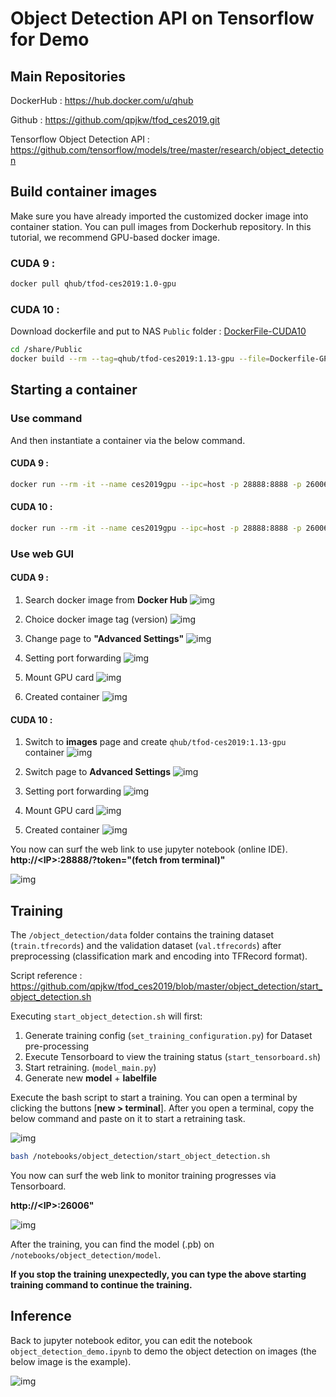 # Object Detection API on Tensorflow for Demo

## Main Repositories

DockerHub : <https://hub.docker.com/u/qhub> 

Github : <https://github.com/qpjkw/tfod_ces2019.git>

Tensorflow Object Detection API : <https://github.com/tensorflow/models/tree/master/research/object_detection>

## Build container images

Make sure you have already imported the customized docker image into container station. You can pull images from Dockerhub repository. In this tutorial, we recommend GPU-based docker image.

### CUDA 9 :
```bash
docker pull qhub/tfod-ces2019:1.0-gpu
```

### CUDA 10  :
Download dockerfile and put to NAS `Public` folder  :  [DockerFile-CUDA10](DockerFile-CUDA10/Dockerfile-GPU)

```bash
cd /share/Public
docker build --rm --tag=qhub/tfod-ces2019:1.13-gpu --file=Dockerfile-GPU .
```

## Starting a container
### Use command
And then instantiate a container via the below command.

#### CUDA 9 : 

```bash
docker run --rm -it --name ces2019gpu --ipc=host -p 28888:8888 -p 26006:6006 --device /dev/nvidia0:/dev/nvidia0 --device /dev/nvidiactl:/dev/nvidiactl --device /dev/nvidia-uvm:/dev/nvidia-uvm -v /share/CACHEDEV1_DATA/.qpkg/NVIDIA_GPU_DRV/usr/:/usr/local/nvidia qhub/tfod-ces2019:1.0-gpu
```

#### CUDA 10 :

```bash
docker run --rm -it --name ces2019gpu --ipc=host -p 28888:8888 -p 26006:6006 --device /dev/nvidia0:/dev/nvidia0 --device /dev/nvidiactl:/dev/nvidiactl --device /dev/nvidia-uvm:/dev/nvidia-uvm -v /share/CACHEDEV1_DATA/.qpkg/NVIDIA_GPU_DRV/usr/:/usr/local/nvidia qhub/tfod-ces2019:1.13-gpu
```

### Use web GUI

#### CUDA 9 : 

1. Search docker image from **Docker Hub**
![img](assets/create1.png)

2. Choice docker image tag (version)
![img](assets/create2.png)

3. Change page to **"Advanced Settings"**
![img](assets/1554263479070.png)

4. Setting port forwarding
![img](assets/1554185645293.png)

5. Mount GPU card
![img](assets/1554185653289.png)

6. Created container
![img](assets/1554185660272.png)

#### CUDA 10 : 

1. Switch to **images** page and create `qhub/tfod-ces2019:1.13-gpu` container
![img](assets/1554263420930.png)

2. Switch page to **Advanced Settings**
![img](assets/1554263479070.png)

3. Setting port forwarding
![img](assets/1554185645293.png)

4. Mount GPU card
![img](assets/1554185653289.png)

5. Created container
![img](assets/1554263539719.png)

You now can surf the web link to use jupyter notebook (online IDE). 
**http://\<IP\>:28888/?token="(fetch from terminal)"**

![img](assets/1554185702100.png)


## Training

The `/object_detection/data` folder contains the training dataset (`train.tfrecords`) and the validation dataset (`val.tfrecords`) after preprocessing (classification mark and encoding into TFRecord format).

Script reference : <https://github.com/qpjkw/tfod_ces2019/blob/master/object_detection/start_object_detection.sh>

Executing `start_object_detection.sh` will first:
1. Generate training config (`set_training_configuration.py`) for Dataset pre-processing
2. Execute Tensorboard to view the training status (`start_tensorboard.sh`)
3. Start retraining. (`model_main.py`)
4. Generate new **model** + **labelfile**

Execute the bash script to start a training. 
You can open a terminal by clicking the buttons [**new > terminal**].
After you open a terminal, copy the below command and paste on it to start a retraining task.

![img](assets/start_a_terminal.png)

```bash
bash /notebooks/object_detection/start_object_detection.sh
```

You now can surf the web link to monitor training progresses via Tensorboard.

**http://\<IP\>:26006"**

![img](assets/training.png)

After the training, you can find the model (.pb) on `/notebooks/object_detection/model`.

**If you stop the training unexpectedly, you can type the above starting training command to continue the training.**

## Inference

Back to jupyter notebook editor, you can edit the notebook `object_detection_demo.ipynb` to demo the object detection on images (the below image is the example).

![img](assets/inference.png)

